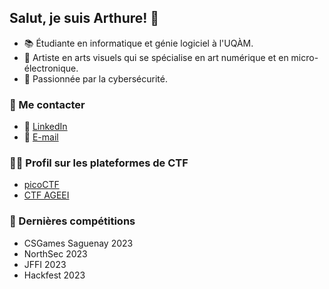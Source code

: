 ## Salut, je suis Arthure! 👋

- 📚 Étudiante en informatique et génie logiciel à l'UQÀM.
- 🌌 Artiste en arts visuels qui se spécialise en art numérique et en micro-électronique.
- 🔐 Passionnée par la cybersécurité.

### 💬 Me contacter

- 💬 [LinkedIn](https://www.linkedin.com/in/arthure-gelinas/)
- 📧 [E-mail](mailto:arthuregelinas@gmail.com)

### 🧑‍💻 Profil sur les plateformes de CTF
- [picoCTF](https://play.picoctf.org/users/arth-e)
- [CTF AGEEI](https://ctf.ageei.org/users/80)

### 🚀 Dernières compétitions
- CSGames Saguenay 2023
- NorthSec 2023
- JFFI 2023
- Hackfest 2023
